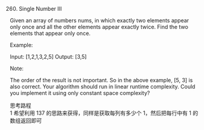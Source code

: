 260. Single Number III

Given an array of numbers nums, in which exactly two elements appear only once and all the other elements appear exactly twice. Find the two elements that appear only once.

Example:

Input: [1,2,1,3,2,5]
Output: [3,5]

Note:

The order of the result is not important. So in the above example, [5, 3] is also correct.
Your algorithm should run in linear runtime complexity. Could you implement it using only constant space complexity?

思考路程<br>
1 希望利用 137 的思路来获得，同样是获取每列有多少个 1，然后把每行中有 1 的数组返回即可<br>
